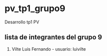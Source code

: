 # pv_tp1_grupo9
Desarrollo tp1 PV

## lista de integrantes del grupo 9

1. Vilte Luis Fernando - usuario: luivilte